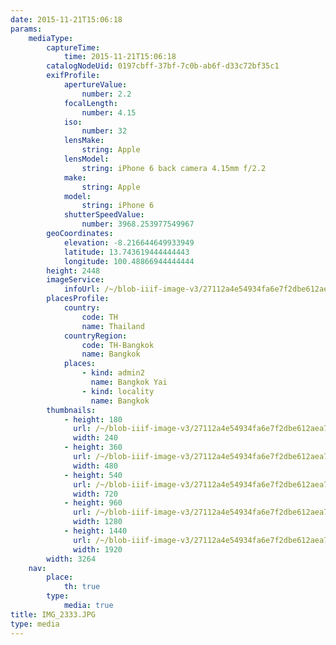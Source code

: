 ```yaml
---
date: 2015-11-21T15:06:18
params:
    mediaType:
        captureTime:
            time: 2015-11-21T15:06:18
        catalogNodeUid: 0197cbff-37bf-7c0b-ab6f-d33c72bf35c1
        exifProfile:
            apertureValue:
                number: 2.2
            focalLength:
                number: 4.15
            iso:
                number: 32
            lensMake:
                string: Apple
            lensModel:
                string: iPhone 6 back camera 4.15mm f/2.2
            make:
                string: Apple
            model:
                string: iPhone 6
            shutterSpeedValue:
                number: 3968.253977549967
        geoCoordinates:
            elevation: -8.216644649933949
            latitude: 13.743619444444443
            longitude: 100.48866944444444
        height: 2448
        imageService:
            infoUrl: /~/blob-iiif-image-v3/27112a4e54934fa6e7f2dbe612aea7092d396eedfee4c4c61745fa787e980aee/info.json
        placesProfile:
            country:
                code: TH
                name: Thailand
            countryRegion:
                code: TH-Bangkok
                name: Bangkok
            places:
                - kind: admin2
                  name: Bangkok Yai
                - kind: locality
                  name: Bangkok
        thumbnails:
            - height: 180
              url: /~/blob-iiif-image-v3/27112a4e54934fa6e7f2dbe612aea7092d396eedfee4c4c61745fa787e980aee/full/240%2C180/0/default.jpg
              width: 240
            - height: 360
              url: /~/blob-iiif-image-v3/27112a4e54934fa6e7f2dbe612aea7092d396eedfee4c4c61745fa787e980aee/full/480%2C360/0/default.jpg
              width: 480
            - height: 540
              url: /~/blob-iiif-image-v3/27112a4e54934fa6e7f2dbe612aea7092d396eedfee4c4c61745fa787e980aee/full/720%2C540/0/default.jpg
              width: 720
            - height: 960
              url: /~/blob-iiif-image-v3/27112a4e54934fa6e7f2dbe612aea7092d396eedfee4c4c61745fa787e980aee/full/1280%2C960/0/default.jpg
              width: 1280
            - height: 1440
              url: /~/blob-iiif-image-v3/27112a4e54934fa6e7f2dbe612aea7092d396eedfee4c4c61745fa787e980aee/full/1920%2C1440/0/default.jpg
              width: 1920
        width: 3264
    nav:
        place:
            th: true
        type:
            media: true
title: IMG_2333.JPG
type: media
---
```

